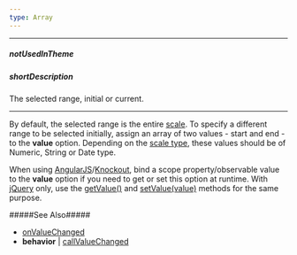```yaml
---
type: Array
---
```

---
##### notUsedInTheme

##### shortDescription
The selected range, initial or current.

---
By default, the selected range is the entire [scale](/api-reference/20%20Data%20Visualization%20Widgets/dxRangeSelector/1%20Configuration/scale '/Documentation/ApiReference/Data_Visualization_Widgets/dxRangeSelector/Configuration/scale/'). To specify a different range to be selected initially, assign an array of two values - start and end - to the **value** option. Depending on the [scale type](/api-reference/20%20Data%20Visualization%20Widgets/dxRangeSelector/1%20Configuration/scale/valueType.md '/Documentation/ApiReference/Data_Visualization_Widgets/dxRangeSelector/Configuration/scale/#valueType'), these values should be of Numeric, String or Date type.

When using [AngularJS](/concepts/00%20Getting%20Started/20%20Widget%20Basics%20-%20AngularJS/05%20Change%20Options.md '/Documentation/Guide/Getting_Started/Widget_Basics_-_AngularJS/Change_Options/')/[Knockout](/concepts/00%20Getting%20Started/25%20Widget%20Basics%20-%20Knockout/05%20Change%20Options.md '/Documentation/Guide/Getting_Started/Widget_Basics_-_Knockout/Change_Options/'), bind a scope property/observable value to the **value** option if you need to get or set this option at runtime. With [jQuery](/concepts/00%20Getting%20Started/10%20Widget%20Basics%20-%20jQuery/05%20Get%20and%20Set%20Options.md '/Documentation/Guide/Getting_Started/Widget_Basics_-_jQuery/Get_and_Set_Options/') only, use the [getValue()](/api-reference/20%20Data%20Visualization%20Widgets/dxRangeSelector/3%20Methods/getValue().md '/Documentation/ApiReference/Data_Visualization_Widgets/dxRangeSelector/Methods/#getValue') and [setValue(value)](/api-reference/20%20Data%20Visualization%20Widgets/dxRangeSelector/3%20Methods/setValue(value).md '/Documentation/ApiReference/Data_Visualization_Widgets/dxRangeSelector/Methods/#setValuevalue') methods for the same purpose.

#####See Also#####
- [onValueChanged](/api-reference/20%20Data%20Visualization%20Widgets/dxRangeSelector/1%20Configuration/onValueChanged.md '/Documentation/ApiReference/Data_Visualization_Widgets/dxRangeSelector/Configuration/#onValueChanged')
- **behavior** | [callValueChanged](/api-reference/20%20Data%20Visualization%20Widgets/dxRangeSelector/1%20Configuration/behavior/callValueChanged.md '/Documentation/ApiReference/Data_Visualization_Widgets/dxRangeSelector/Configuration/behavior/#callValueChanged')